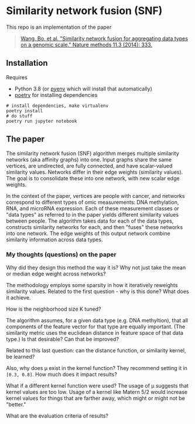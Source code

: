 # Similarity network fusion (SNF)

This repo is an implementation of the paper

>[Wang, Bo, et al. "Similarity network fusion for aggregating data types on a genomic scale." Nature methods 11.3 (2014): 333.](http://sci-hub.se/10.1038/nmeth.2810)

## Installation

Requires 
* Python 3.8 (or [pyenv](https://github.com/pyenv/pyenv) which will install that automatically)
* [poetry](https://github.com/python-poetry/poetry) for installing dependencies

```
# install dependencies, make virtualenv
poetry install
# do stuff
poetry run jupyter notebook
```

## The paper

The similarity network fusion (SNF) algorithm merges multiple similarity networks (aka affinity graphs) into one. Input graphs share the same vertices, are undirected, are fully connected, and have scalar-valued similarity values. Networks differ in their edge weights (similarity values). The goal is to consolidate these into one network, with new scalar edge weights.

In the context of the paper, vertices are people with cancer, and networks correspond to different types of omic measurements: DNA methylation, RNA, and microRNA expression. Each of these measurement classes or "data types" as referred to in the paper yields different similarity values between people. The algorithm takes data for each of the data types, constructs similarity networks for each, and then "fuses" these networks into one network. The edge weights of this output network combine similarity information across data types.

### My thoughts (questions) on the paper

Why did they design this method the way it is? Why not just take the mean or median edge weight across networks? 

The methodology employs some sparsity in how it iteratively reweights similarity values. Related to the first question - why is this done? What does it achieve.

How is the neighborhood size K tuned?

The algorithm assumes, for a given data type (e.g. DNA methyltion), that all components of the feature vector for that type are equally important. (The similarity metric uses the euclidean distance in feature space of that data type.) Is that desirable? Can that be improved?

Related to this last question: can the distance function, or similarity kernel, be learned? 

Also, why does μ exist in the kernel function? They recommend setting it in `[0.3, 0.8]`. How much does it impact results? 

What if a different kernel function were used? The usage of μ suggests that kernel values are too low. Usage of a kernel like Matern 5/2 would increase kernel values for things that are farther away, which might or might not be "better."

What are the evaluation criteria of results?
